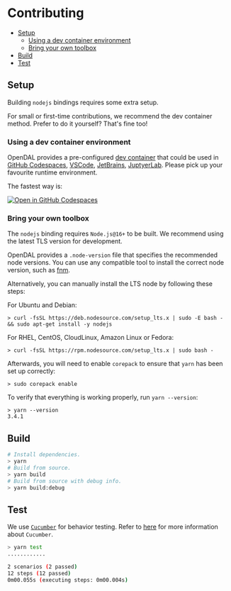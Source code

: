 # Contributing

- [Setup](#setup)
  - [Using a dev container environment](#using-a-devcontainer-environment)
  - [Bring your own toolbox](#bring-your-own-toolbox)
- [Build](#build)
- [Test](#test)

## Setup

Building `nodejs` bindings requires some extra setup.

For small or first-time contributions, we recommend the dev container method. Prefer to do it yourself? That's fine too!

### Using a dev container environment

OpenDAL provides a pre-configured [dev container](https://containers.dev/) that could be used in [GitHub Codespaces](https://github.com/features/codespaces), [VSCode](https://code.visualstudio.com/), [JetBrains](https://www.jetbrains.com/remote-development/gateway/), [JuptyerLab](https://jupyterlab.readthedocs.io/en/stable/). Please pick up your favourite runtime environment.

The fastest way is:

[![Open in GitHub Codespaces](https://github.com/codespaces/badge.svg)](https://codespaces.new/apache/incubator-opendal?quickstart=1&machine=standardLinux32gb)

### Bring your own toolbox

The `nodejs` binding requires `Node.js@16+` to be built. We recommend using the latest TLS version for development.

OpenDAL provides a `.node-version` file that specifies the recommended node versions. You can use any compatible tool to install the correct node version, such as [fnm](https://github.com/Schniz/fnm).

Alternatively, you can manually install the LTS node by following these steps:

For Ubuntu and Debian:

```shell
> curl -fsSL https://deb.nodesource.com/setup_lts.x | sudo -E bash - && sudo apt-get install -y nodejs
```

For RHEL, CentOS, CloudLinux, Amazon Linux or Fedora:

```shell
> curl -fsSL https://rpm.nodesource.com/setup_lts.x | sudo bash -
```

Afterwards, you will need to enable `corepack` to ensure that `yarn` has been set up correctly:

```shell
> sudo corepack enable
```

To verify that everything is working properly, run `yarn --version`:

```shell
> yarn --version
3.4.1
```

## Build

```bash
# Install dependencies.
> yarn
# Build from source.
> yarn build
# Build from source with debug info.
> yarn build:debug
```

## Test

We use [`Cucumber`](https://cucumber.io/) for behavior testing. Refer to [here](https://cucumber.io/docs/guides/overview/) for more information about `Cucumber`.

```bash
> yarn test
............

2 scenarios (2 passed)
12 steps (12 passed)
0m00.055s (executing steps: 0m00.004s)
```
